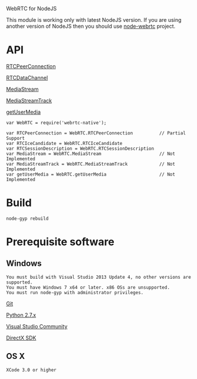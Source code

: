 WebRTC for NodeJS

This module is working only with latest NodeJS version. 
If you are using another version of NodeJS then you should use [node-webrtc](https://github.com/js-platform/node-webrtc) project.

# API

[RTCPeerConnection](https://developer.mozilla.org/en-US/docs/Web/API/RTCPeerConnection)

[RTCDataChannel](https://developer.mozilla.org/en-US/docs/Web/API/RTCDataChannel)

[MediaStream](https://developer.mozilla.org/en-US/docs/Web/API/MediaStream)

[MediaStreamTrack](https://developer.mozilla.org/en-US/docs/Web/API/MediaStreamTrack)

[getUserMedia](https://developer.mozilla.org/en-US/docs/Web/API/Navigator/getUserMedia)

````
var WebRTC = require('webrtc-native');

var RTCPeerConnection = WebRTC.RTCPeerConnection          // Partial Support
var RTCIceCandidate = WebRTC.RTCIceCandidate              
var RTCSessionDescription = WebRTC.RTCSessionDescription
var MediaStream = WebRTC.MediaStream                      // Not Implemented
var MediaStreamTrack = WebRTC.MediaStreamTrack            // Not Implemented
var getUserMedia = WebRTC.getUserMedia                    // Not Implemented
````

# Build

````
node-gyp rebuild
````

# Prerequisite software
## Windows

````
You must build with Visual Studio 2013 Update 4, no other versions are supported.
You must have Windows 7 x64 or later. x86 OSs are unsupported.
You must run node-gyp with administrator privileges.
````
[Git](http://git-scm.com/)

[Python 2.7.x](https://www.python.org/downloads/)

[Visual Studio Community](https://www.visualstudio.com/products/visual-studio-community-vs)

[DirectX SDK](https://www.microsoft.com/en-us/download/details.aspx?id=6812)

## OS X
````
XCode 3.0 or higher
````
